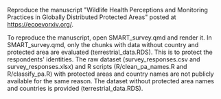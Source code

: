 Reproduce the manuscript "Wildlife Health Perceptions and Monitoring Practices in Globally Distributed Protected Areas" posted at https://ecoevorxiv.org/. 

To reproduce the manuscript, open SMART_survey.qmd and render it. In SMART_survey.qmd, only the chunks with data without country and protected area are evaluated (terrestrial_data.RDS). This is to protect the respondents' identities. 
The raw dataset (survey_responses.csv and survey_responses.xlsx) and R scripts (R/clean_pa_names.R and R/classify_pa.R) with protected areas and country names are not publicly available for the same reason.
The dataset without protected area names and countries is provided (terrestrial_data.RDS). 
